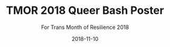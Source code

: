 ---
layout: art-post
title: "TMOR 2018 Queer Bash Poster"
subtitle: "For Trans Month of Resilience 2018"
images:
  - public_id: portfolio/tmor-queer-bash-2018-poster
categories: [art, digital]
tags: [flyer, graphic-design, vector, color, pattern, trans, bta]
date: 2018-11-10
featured: true
---